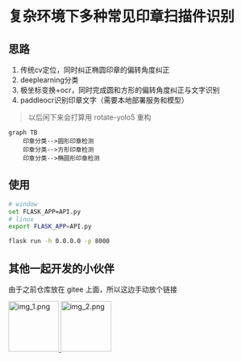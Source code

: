 # 复杂环境下多种常见印章扫描件识别

## 思路

1. 传统cv定位，同时纠正椭圆印章的偏转角度纠正
2. deeplearning分类
3. 极坐标变换+ocr，同时完成圆和方形的偏转角度纠正与文字识别
4. paddleocr识别印章文字（需要本地部署服务和模型）

> 以后闲下来会打算用 rotate-yolo5 重构

```mermaid
graph TB
	印章分类-->圆形印章检测
	印章分类-->方形印章检测
	印章分类-->椭圆形印章检测
```

## 使用

```bash
# window
set FLASK_APP=API.py
# linux
export FLASK_APP=API.py

flask run -h 0.0.0.0 -p 8000
```

## 其他一起开发的小伙伴

由于之前仓库放在 gitee 上面，所以这边手动放个链接

<a href="https://gitee.com/Sun_sui">
    <img src="img/img_1.png" alt="img_1.png" height="100" />
</a><a href="https://github.com/bear-zd">
    <img src="img/img_2.png" alt="img_2.png" height="100" />
</a>
